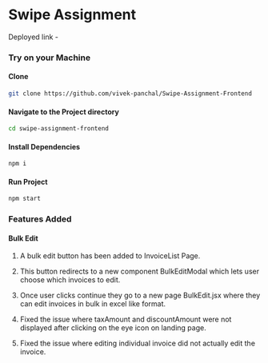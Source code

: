 # Swipe Assignment
Deployed link - 


### Try on your Machine
#### Clone
```bash
git clone https://github.com/vivek-panchal/Swipe-Assignment-Frontend
```
#### Navigate to the Project directory
```bash
cd swipe-assignment-frontend
````
#### Install Dependencies
```bash
npm i
```
#### Run Project
```bash
npm start
```



### Features Added

#### Bulk Edit

1. A bulk edit button has been added to InvoiceList Page.
2. This button redirects to a new component BulkEditModal which lets user choose which invoices to edit.
3. Once user clicks continue they go to a new page BulkEdit.jsx where they can edit invoices in bulk in excel like format.



1. Fixed the issue where taxAmount and discountAmount were not displayed after clicking on the eye icon on landing page.
2. Fixed the issue where editing individual invoice did not actually edit the invoice.
